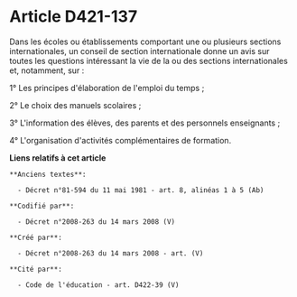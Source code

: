 # Article D421-137

Dans les écoles ou établissements comportant une ou plusieurs sections internationales, un conseil de section internationale
donne un avis sur toutes les questions intéressant la vie de la ou des sections internationales et, notamment, sur :

1° Les principes d'élaboration de l'emploi du temps ;

2° Le choix des manuels scolaires ;

3° L'information des élèves, des parents et des personnels enseignants ;

4° L'organisation d'activités complémentaires de formation.

**Liens relatifs à cet article**

	**Anciens textes**:

	  - Décret n°81-594 du 11 mai 1981 - art. 8, alinéas 1 à 5 (Ab)

	**Codifié par**:

	  - Décret n°2008-263 du 14 mars 2008 (V)

	**Créé par**:

	  - Décret n°2008-263 du 14 mars 2008 - art. (V)

	**Cité par**:

	  - Code de l'éducation - art. D422-39 (V)
